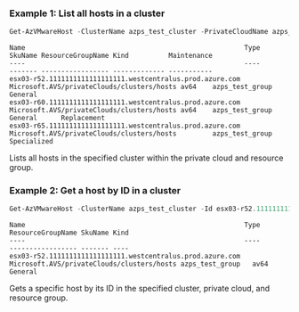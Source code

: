 ### Example 1: List all hosts in a cluster
```powershell
Get-AzVMwareHost -ClusterName azps_test_cluster -PrivateCloudName azps_test_cloud -ResourceGroupName azps_test_group
```

```output
Name                                                       Type                                       SkuName ResourceGroupName Kind          Maintenance
----                                                       ----                                       ------- ----------------- ------------- -----------
esx03-r52.1111111111111111111.westcentralus.prod.azure.com Microsoft.AVS/privateClouds/clusters/hosts av64    azps_test_group    General
esx03-r60.1111111111111111111.westcentralus.prod.azure.com Microsoft.AVS/privateClouds/clusters/hosts av64    azps_test_group    General      Replacement
esx03-r65.1111111111111111111.westcentralus.prod.azure.com Microsoft.AVS/privateClouds/clusters/hosts         azps_test_group    Specialized              
```

Lists all hosts in the specified cluster within the private cloud and resource group.

### Example 2: Get a host by ID in a cluster
```powershell
Get-AzVMwareHost -ClusterName azps_test_cluster -Id esx03-r52.1111111111111111111.westcentralus.prod.azure.com -PrivateCloudName azps_test_cloud -ResourceGroupName azps_test_group
```

```output
Name                                                       Type                                       ResourceGroupName SkuName Kind
----                                                       ----                                       ----------------- ------- ----
esx03-r52.1111111111111111111.westcentralus.prod.azure.com Microsoft.AVS/privateClouds/clusters/hosts azps_test_group   av64    General
```

Gets a specific host by its ID in the specified cluster, private cloud, and resource group.
